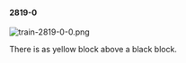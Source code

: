 #### 2819-0
![train-2819-0-0.png](https://github.com/lil-lab/nlvr/raw/master/nlvr/train/images/49/train-2819-0-0.png "train-2819-0-0.png")

There is as yellow block above a black block.